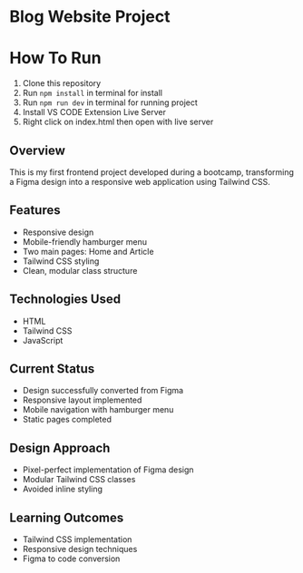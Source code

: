 # Blog Website Project

# How To Run

1. Clone this repository
2. Run `npm install` in terminal for install
3. Run `npm run dev` in terminal for running project
4. Install VS CODE Extension Live Server
5. Right click on index.html then open with live server

## Overview

This is my first frontend project developed during a bootcamp, transforming a Figma design into a responsive web application using Tailwind CSS.

## Features

- Responsive design
- Mobile-friendly hamburger menu
- Two main pages: Home and Article
- Tailwind CSS styling
- Clean, modular class structure

## Technologies Used

- HTML
- Tailwind CSS
- JavaScript

## Current Status

- Design successfully converted from Figma
- Responsive layout implemented
- Mobile navigation with hamburger menu
- Static pages completed

## Design Approach

- Pixel-perfect implementation of Figma design
- Modular Tailwind CSS classes
- Avoided inline styling

## Learning Outcomes

- Tailwind CSS implementation
- Responsive design techniques
- Figma to code conversion
